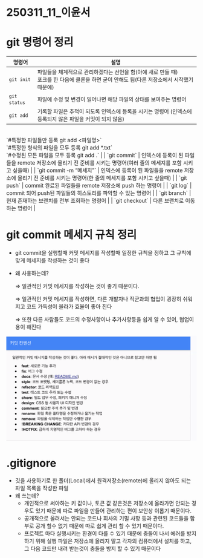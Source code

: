 # 250311_11_이윤서

# git 명령어 정리

| 명령어 | 설명 |
| --- | --- |
| `git init`  | 파일들을 체계적으로 관리하겠다는 선언을 함(아예 새로 만들 때)<br/>포크를 한 다음에 클론을 하면 굳이 안해도 됨(다른 저장소에서 시작했기 때문에) |
| `git status` | 파일에 수정 및 변경이 일어나면 해당 파일의 상태를 보여주는 명령어 |
| `git add`  | 기록할 파일은 추적이 되도록 인덱스에 등록을 시키는 명령어 (인덱스에 등록되지 않은 파일을 커밋이 되지 않음)<br/>
<br/>
`#특정한 파일들만 등록 
git add <파일명>`
<br/>
`#특정한 형식의 파일을 모두 등록
git add *.txt`
<br/>
`#수정된 모든 파일을 모두 등록
git add .`
|
| `git commit` | 인덱스에 등록이 된 파일들을 remote 저장소에 올리기 전 준비를 시키는 명령어(여러 줄의 메세지를 포함 시키고 싶을때) |
| `git commit -m “메세지”` | 인덱스에 등록이 된 파일들을 remote 저장소에 올리기 전 준비를 시키는 명령어(한 줄의 메세지를 포함 시키고 싶을때) |
| `git push` | commit 완료된 파일들을 remote 저장소에 push 하는 명령어 |
| `git log` | commit 되어 push된 파일들의 히스토리를 파악할 수 있는 명령어 |
| `git branch` | 현재 존재하는 브랜치를 전부 조회하는 명령어 |
| `git checkout` | 다른 브랜치로 이동하는 명령어 |

# git commit 메세지 규칙 정리

- git commit을 실행할때 커밋 메세지를 작성할때 일정한 규칙을 정하고 그 규칙에 맞게 메세지를 작성하는 것이 좋다
- 왜 사용하는데?

  ⇒ 일관적인 커밋 메세지를 작성하는 것이 좋기 때문이다.

  ⇒ 일관적인 커밋 메세지를 작성하면, 다른 개발자나 직군과의 협업이 굉장히 쉬워지고 코드 가독성이 올라가 효율이 좋아 진다

  ⇒ 또한 다른 사람들도 코드의 수정사항이나 추가사항등을 쉽게 알 수 있어, 협업이 용이 해진다

![image.png](image.png)

# .gitignore

- 깃을 사용하기로 한 폴더(Local)에서 원격저장소(remote)에 올리지 않아도 되는 파일 목록을 작성한 파일
- 왜 쓰는데?
    - 개인적으로 써야하는 키 값이나, 토큰 값 같은것은 저장소에 올라가면 안되는 경우도 있기 때문에 따로 파일을 만들어 관리하는 편이 보안상 이롭기 때문이다.
    - 공개적으로 올려서는 안되는 코드나 회사의 기밀 사항 등과 관련된 코드들을 함부로 공개 할수 없기 때문에 따로 쉽게 관리 할 수 있기 때문이다.
    - 프로젝트 마다 실행시키는 환경이 다를 수 있기 때문에 충돌이 나서 에러를 방지 하기 위해 실행 파일은 저장소에 올리지 말고 각자의 컴퓨터에서 설치를 하고, 그 다음 코드만 내려 받는것이 충돌을 방지 할 수 있기 때문이다